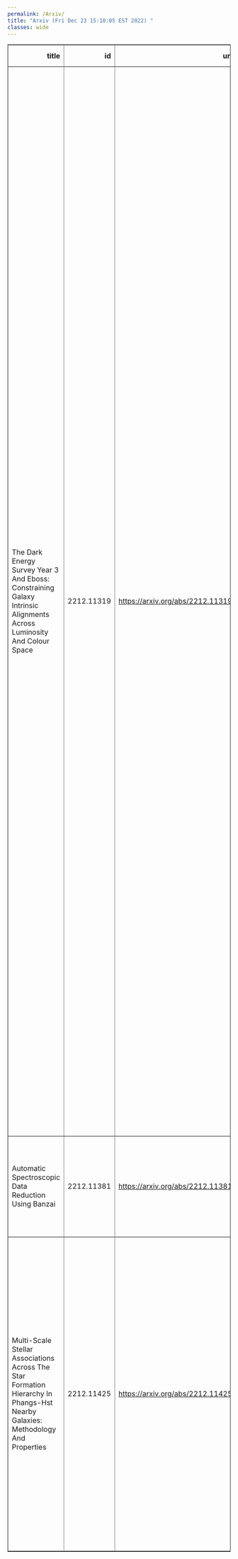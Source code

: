 ```yaml
---
permalink: /Arxiv/
title: "Arxiv (Fri Dec 23 15:10:05 EST 2022) "
classes: wide
---
```

<table border="1" class="dataframe">
  <thead>
    <tr style="text-align: right;">
      <th>title</th>
      <th>id</th>
      <th>url</th>
      <th>authors</th>
      <th>Local Authors</th>
    </tr>
  </thead>
  <tbody>
    <tr>
      <td>The Dark Energy Survey Year 3 And Eboss: Constraining Galaxy Intrinsic   Alignments Across Luminosity And Colour Space</td>
      <td>2212.11319</td>
      <td><a href="https://arxiv.org/abs/2212.11319" target="_blank">https://arxiv.org/abs/2212.11319</a></td>
      <td>S. Samuroff, R. Mandelbaum, J. Blazek, A. Campos, N. Maccrann, G. Zacharegkas, A. Amon, J. Prat, S. Singh, J. Elvin-Poole, A. J. Ross, A. Alarcon, E. Baxter, K. Bechtol, M. R. Becker, G. M. Bernstein, A. Carnero Rosell, M. Carrasco Kind, R. Cawthon, C. Chang, R. Chen, A. Choi, M. Crocce, C. Davis, J. Derose, S. Dodelson, C. Doux, A. Drlica-Wagner, K. Eckert, S. Everett, A. Ferté, M. Gatti, G. Giannini, D. Gruen, R. A. Gruendl, I. Harrison, K. Herner, E. M. Huff, M. Jarvis, N. Kuropatkin, P. -F. Leget, P. Lemos, J. Mccullough, J. Myles, A. Navarro-Alsina, S. Pandey, A. Porredon, M. Raveri, M. Rodriguez-Monroy, R. P. Rollins, A. Roodman, G. Rossi, E. S. Rykoff, C. Sánchez, L. F. Secco, I. Sevilla-Noarbe, E. Sheldon, T. Shin, M. A. Troxel, I. Tutusaus, N. Weaverdyck, B. Yanny, B. Yin, Y. Zhang, J. Zuntz M. Aguena, O. Alves, J. Annis, D. Bacon, E. Bertin, S. Bocquet, D. Brooks, D. L. Burke, J. Carretero, M. Costanzi, L. N. Da Costa, M. E. S. Pereira, J. De Vicente, S. Desai, H. T. Diehl, J. P. Dietrich, P. Doel, I. Ferrero, B. Flaugher, J. Frieman, J. García-Bellido, S. R. Hinton, D. L. Hollowood, K. Honscheid, D. J. James, K. Kuehn, O. Lahav, J. L. Marshall, P. Melchior, J. Mena-Fernández, F. Menanteau, R. Miquel, J. Newman, A. Palmese, A. Pieres, A. A. Plazas Malagón, E. Sanchez, V. Scarpine, M. Smith, E. Suchyta, M. E. C. Swanson, G. Tarle, C. To</td>
      <td>Ashley Ross, Chun-Hao To, Klaus Honscheid, Michael Rizzo Smith</td>
    </tr>
    <tr>
      <td>Automatic Spectroscopic Data Reduction Using Banzai</td>
      <td>2212.11381</td>
      <td><a href="https://arxiv.org/abs/2212.11381" target="_blank">https://arxiv.org/abs/2212.11381</a></td>
      <td>Curtis Mccully, Matthew Daily, G. Mirek Brandt, Marshall C. Johnson, Mark Bowman, Daniel-Rolf Harbeck</td>
      <td>Marshall Johnson</td>
    </tr>
    <tr>
      <td>Multi-Scale Stellar Associations Across The Star Formation Hierarchy In   Phangs-Hst Nearby Galaxies: Methodology And Properties</td>
      <td>2212.11425</td>
      <td><a href="https://arxiv.org/abs/2212.11425" target="_blank">https://arxiv.org/abs/2212.11425</a></td>
      <td>Kirsten L. Larson, Janice C. Lee, David A. Thilker, Bradley C. Whitmore, Sinan Deger, James Lilly, Rupali Chandar, Daniel A. Dale, Frank Bigiel, Kathryn Grasha, Brent Groves, Ralf S. Klessen, Kathryn Kreckel, J. M. Diederik Kruijssen, Adam K. Leroy, Hsi-An Pan, Erik Rosolowsky, Eva Schinnerer, Andreas Schruba, Elizabeth J. Watkins, Thomas G. Williams</td>
      <td>Adam Leroy</td>
    </tr>
  </tbody>
</table>